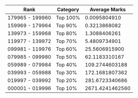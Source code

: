 | Rank | Category | Average Marks |
|------|----------|---------------|
| 179965 - 199960 | Top 100% | 0.0095804910 |
| 159969 - 179964 | Top 90% | 0.3213868082 |
| 139973 - 159968 | Top 80% | 1.3088406261 |
| 119977 - 139972 | Top 70% | 5.4809734901 |
| 099981 - 119976 | Top 60% | 25.5606915900 |
| 079985 - 099980 | Top 50% | 62.1183310167 |
| 059989 - 079984 | Top 40% | 109.2744603188 |
| 039993 - 059988 | Top 30% | 172.1681807362 |
| 019997 - 039992 | Top 20% | 281.6723340686 |
| 000001 - 019996 | Top 10% | 2671.4241462560 |
